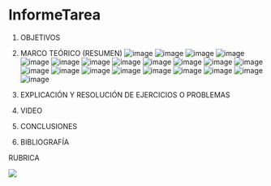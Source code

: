 # InformeTarea


1. OBJETIVOS



2. MARCO TEÓRICO (RESUMEN)
![image](https://user-images.githubusercontent.com/105679480/184358007-2fbdcab9-c565-43d9-821a-1a478a6cb4c6.png)
![image](https://user-images.githubusercontent.com/105679480/184358054-5fac7d4f-82c6-4edf-b2e4-d45b4848fc6a.png)
![image](https://user-images.githubusercontent.com/105679480/184358100-81359f78-d449-4617-92b3-b4fe9c5404dd.png)
![image](https://user-images.githubusercontent.com/105679480/184358150-f1de4fa0-d7e1-4c54-8bc2-eeb98d887fd7.png)
![image](https://user-images.githubusercontent.com/105679480/184358205-80e6defc-7674-42cf-82b4-2ec8b5197edf.png)
![image](https://user-images.githubusercontent.com/105679480/184358254-7763064f-4c7c-447c-a55d-cd1f3a65f62c.png)
![image](https://user-images.githubusercontent.com/105679480/184358305-fb73bfd3-8893-4cfd-8c13-accd3ecb0b22.png)
![image](https://user-images.githubusercontent.com/105679480/184358374-86382f2d-b4e8-41d2-8020-f7e8bab15acd.png)
![image](https://user-images.githubusercontent.com/105679480/184358482-4da8f34a-ad2f-4915-9740-a0af8578048e.png)
![image](https://user-images.githubusercontent.com/105679480/184358535-6056dcf9-2e37-40c8-9b66-565ff61cb355.png)
![image](https://user-images.githubusercontent.com/105679480/184358762-8b7f2267-f756-425c-809a-709990006b3d.png)
![image](https://user-images.githubusercontent.com/105679480/184358791-706fc4e1-2557-4203-ad9d-1959ecc87127.png)
![image](https://user-images.githubusercontent.com/105679480/184358873-dd9282db-3c98-45f9-9355-0b00f9893f6c.png)
![image](https://user-images.githubusercontent.com/105679480/184358921-d7d9983f-96fb-40fc-86c5-903f4161f2c3.png)
![image](https://user-images.githubusercontent.com/105679480/184358985-b35dd3a5-b55b-42bc-b2ed-8e0dd48cc209.png)
![image](https://user-images.githubusercontent.com/105679480/184359016-39fcb52d-1fc9-4f50-a535-2520dab27deb.png)
![image](https://user-images.githubusercontent.com/105679480/184359090-7b8bfdb1-c9ed-493a-826a-1b6b7e964db2.png)
![image](https://user-images.githubusercontent.com/105679480/184359149-7b1ef21c-98b2-4c8f-9c27-2d7026b4e8c6.png)
![image](https://user-images.githubusercontent.com/105679480/184359231-5b693607-e8ab-4799-8f6d-f778b14a7e8e.png)
![image](https://user-images.githubusercontent.com/105679480/184359341-d7b50250-33ef-41d2-b220-8bea8926f465.png)
![image](https://user-images.githubusercontent.com/105679480/184359451-d2e06c9e-949f-42b9-ba60-2fd9de7fd731.png)





3. EXPLICACIÓN Y RESOLUCIÓN DE EJERCICIOS O PROBLEMAS




4. VIDEO



5. CONCLUSIONES




6. BIBLIOGRAFÍA




RUBRICA

![](https://github.com/doalulema/InformeTarea/blob/main/Tarea.png)
